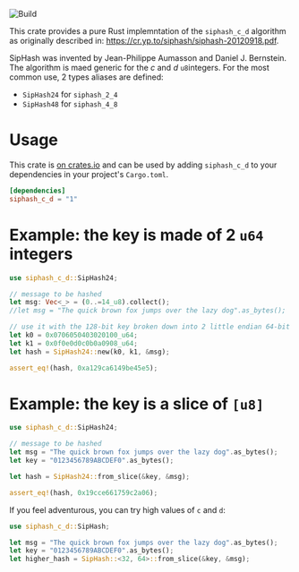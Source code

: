 ![Build](https://github.com/dandyvica/siphash_c_d/actions/workflows/rust.yml/badge.svg)

This crate provides a pure Rust implemntation of the `siphash_c_d` algorithm as originally described in:
<https://cr.yp.to/siphash/siphash-20120918.pdf>. 

SipHash was invented by Jean-Philippe Aumasson and Daniel J. Bernstein.
The algorithm is maed generic for the *c* and *d* `u8`integers. For the most common use, 2 types aliases are defined:

* `SipHash24` for `siphash_2_4`
* `SipHash48` for `siphash_4_8`

# Usage

This crate is [on crates.io](https://crates.io/crates/siphash_c_d) and can be
used by adding `siphash_c_d` to your dependencies in your project's `Cargo.toml`.
```toml
[dependencies]
siphash_c_d = "1"
```

# Example: the key is made of 2 `u64` integers

```rust
use siphash_c_d::SipHash24;

// message to be hashed
let msg: Vec<_> = (0..=14_u8).collect();
//let msg = "The quick brown fox jumps over the lazy dog".as_bytes();

// use it with the 128-bit key broken down into 2 little endian 64-bit integers:
let k0 = 0x0706050403020100_u64;
let k1 = 0x0f0e0d0c0b0a0908_u64;
let hash = SipHash24::new(k0, k1, &msg);

assert_eq!(hash, 0xa129ca6149be45e5);
```

# Example: the key is a slice of `[u8]`

```rust
use siphash_c_d::SipHash24;

// message to be hashed
let msg = "The quick brown fox jumps over the lazy dog".as_bytes();
let key = "0123456789ABCDEF0".as_bytes();

let hash = SipHash24::from_slice(&key, &msg);

assert_eq!(hash, 0x19cce661759c2a06);
```

If you feel adventurous, you can try high values of `c` and `d`:

```rust
use siphash_c_d::SipHash; 

let msg = "The quick brown fox jumps over the lazy dog".as_bytes();
let key = "0123456789ABCDEF0".as_bytes();
let higher_hash = SipHash::<32, 64>::from_slice(&key, &msg);
```


